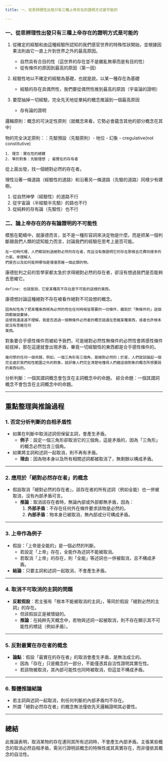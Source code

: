 ```yaml
---
title: 一、從思辨理性出發只有三種上帝存在的證明方式是可能的

---
```


### 一、從思辨理性出發只有三種上帝存在的證明方式是可能的
1. 從確定的經驗和由這種經驗所認知的我們感官世界的特殊性狀開始，並根據因果法則由它一直上升到世界之外的最高原因。
    - 自然具有合目的性（這世界的存在並不是雜亂無章而是有目的性）
    - 從有條件的原因到最高的原因（第一因）

2. 經驗性地以不確定的經驗為基礎，也就是說，以某一種存在為基礎
    - 經驗的存在具偶然性，我們要從偶然性推到最高的原因（宇宙論的證明）

3. 要麼抽掉一切經驗，完全先天地從單純的概念推論到一個最高原因
    - 存有論的證明

邏輯原則：概念的可決定性原則（就概念來看，它勢必會蘊含其他的部分概念在其中）

物的完全決定原則：：先驗預設（先驗原則）- 地位 - 幻象 - cregulative(not constitutive)
```
1. 理念：實在性的總體
2. 單的對象：先驗理想 ; 最實在的存有者
```
從上面出發，找一個絕對必然的存在者。


理性沿著一條道路（經驗性的道路）和沿著另一條道路（先驗的道路）同樣少有建樹。
1. 從自然神學（經驗性）的道路不行
2. 從宇宙論（半經驗半先驗）的路也不行
3. 從純粹的存有論（先驗性）也不行


### 二、論上帝存在的存有論證明的不可能性

模態在範疇中，就康德而言，並不是一種形容詞來決定物是什麼，而是把某一個判斷跟我們人類的認知能力而言，討論我們的經驗在思考上是否可能。

```
在一切時代裡，人們都談到過絕對必然的存在者，而且沒有像證明它的存在那樣去花費同樣多的力氣，來理解人
們是否以及如何能夠哪怕是僅僅思維一個此類的物。
```
康德批判之前的哲學家都太急於求得絕對必然的存在者，卻沒有想過我們是否能夠去思維它。

```
define: 也就是說，它是某種其不存在是不可能的這樣的東西。
```
康德想討論這種絕對不存在被看作絕對不可設想的概念。

```
因為知性為了把某種東西視為必然的而在任何時候皆需要的一切條件，藉助於「無條件的」這個詞都被拋棄掉，
這使我還遠遠不理解，我是否透過一個無條件必然者的概念就還在思維某種東西，或者也許根本就沒有思維任何
東西。
```

對象要合乎感性條件而被給予我們，可是絕對必然性無條件的必然性會將感性條件給拔掉，那在這邊就會出現矛盾，畢竟一切經驗性的東西都是合乎感性條件的。


```
幾何學的任何一個命題，例如，一個三角形有三個角，是絕對必然的；於是，人們就談論起一個完全處於我們知性範圍之外的對象，就好像人們完全清楚地懂得人們藉這個對象的概念所想要說的東西似的。
```

分析判斷：一個其謂詞概念會包含在主詞概念中的命題。
綜合命題：一個其謂詞概念不會包含在主詞概念中的命題。




---
## 重點整理與推論過程

### 1. **否定分析判斷的自相矛盾性**
- 如果在判斷中取消述詞但保留主詞，會產生矛盾。
  - **例子**：設定一個三角形卻取消它的三個角，這是矛盾的，因為「三角形」的概念必然包含三個角。
- 如果將主詞和述詞一起取消，則不再有矛盾。
  - **理由**：因為物本身以及所有相關述詞都被取消了，無剩餘以構成矛盾。

---

### 2. **應用於「絕對必然存在者」的概念**
- 假設取消「絕對必然的存在者」，該存在者的所有述詞（例如全能）也一併被取消，沒有內部矛盾可言。
  - **推論**：取消該存在者時，無論內部或外部都無矛盾，因為：
    1. **外部矛盾**：不存在任何外在條件要求該物是必然的。
    2. **內部矛盾**：物本身已被取消，無內部成分可構成矛盾。

---

### 3. **上帝作為例子**
- 假設：「上帝是全能的」是一個必然的判斷。
  - 若設定「上帝」存在，全能作為述詞不能被取消。
  - 若取消「上帝」的存在，則「全能」等述詞也一併被取消，且不構成矛盾。
- **結論**：只要主詞和述詞一起取消，不會產生矛盾。

---

### 4. **取消不可取消的主詞的問題**
- **反駁假設**：若主張有「根本不能被取消的主詞」，等同於假設「絕對必然的主詞」的存在。
  - 但該假設正是被懷疑的。
  - **推論**：在純粹先天概念中，若物與述詞一起被取消，則不存在顯示其不可能性的標誌（例如矛盾）。

---

### 5. **反對最實在存在者的概念**
- **論點**：假設「最實在的存在者」的取消會產生矛盾，是無法成立的。
  - 因為「存在」只是概念的一部分，不能僅憑其自洽性證明其實在性。
  - 若該物被取消，其內部可能性也同時被取消，但這並不構成矛盾。

---

### 6. **整體推論結論**
- 若主詞與述詞一起取消，則任何判斷的內部矛盾均不存在。
- 所謂「絕對必然存在者」的概念無法僅依先天邏輯證明其必要性。

---

## 總結
此推論表明，取消某物的存在連同其所有述詞時，不會產生內部矛盾。主張某些概念的取消必然自相矛盾，需另行證明該概念的特殊性或其真實存在，而非僅依其概念的自洽性。
